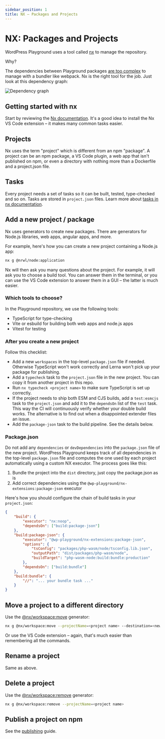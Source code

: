```yaml
---
sidebar_position: 1
title: NX – Packages and Projects
---
```


# NX: Packages and Projects

WordPress Playground uses a tool called [nx](https://nx.dev/) to manage the repository.

Why?

The dependencies between Playground packages [are too complex](https://github.com/WordPress/wordpress-playground/pull/151) to manage with a bundler like webpack. Nx is the right tool for the job. Just look at this dependency graph:

![Dependency graph](@site/static/img/dependencies.png)

## Getting started with nx

Start by reviewing the [Nx documentation](https://nx.dev/getting-started/intro). It's a good idea to install the Nx VS Code extension – it makes many common tasks easier.

## Projects

Nx uses the term "project" which is different from an npm "package". A project can be an npm package, a VS Code plugin, a web app that isn't published on npm, or even a directory with nothing more than a Dockerfile and a project.json file.

## Tasks

Every project needs a set of tasks so it can be built, tested, type-checked and so on. Tasks are stored in `project.json` files. Learn more about [tasks in nx documentation](https://nx.dev/core-features/run-tasks).

## Add a new project / package

Nx uses generators to create new packages. There are generators for Node.js libraries, web apps, angular apps, and more.

For example, here's how you can create a new project containing a Node.js app:

```bash
nx g @nrwl/node:application
```

Nx will then ask you many questions about the project. For example, it will ask you to choose a build tool. You can answer them in the terminal, or you can use the VS Code extension to answer them in a GUI – the latter is much easier.

### Which tools to choose?

In the Playground repository, we use the following tools:

-   TypeScript for type-checking
-   Vite or esbuild for building both web apps and node.js apps
-   Vitest for testing

### After you create a new project

Follow this checklist:

-   Add a new `workspaces` in the top-level `package.json` file if needed. Otherwise TypeScript won't work correctly and Lerna won't pick up your package for publishing.
-   Add a `typecheck` task to the `project.json` file in the new project. You can copy it from another project in this repo.
-   Run `nx typecheck <project name>` to make sure TypeScript is set up correctly.
-   If the project needs to ship both ESM and CJS builds, add a `test:esmcjs` task to the `project.json` and add it to the `dependsOn` list of the `test` task. This way the CI will continuously verify whether your double build works. The alternative is to find out when a disappointed extender files an issue.
-   Add the `package-json` task to the build pipeline. See the details below.

### Package.json

Do not add any `dependencies` or `devDependencies` into the `package.json` file of the new project. WordPress Playground keeps track of all dependencies in the top-level `package.json` file and computes the one used by each project automatically using a custom NX executor. The process goes like this:

1. Bundle the project into the `dist` directory, just copy the package.json as is
2. Add correct dependencies using the `@wp-playground/nx-extensions:package-json` executor

Here's how you should configure the chain of build tasks in your `project.json`:

```json
{
	"build": {
		"executor": "nx:noop",
		"dependsOn": ["build:package-json"]
	},
	"build:package-json": {
		"executor": "@wp-playground/nx-extensions:package-json",
		"options": {
			"tsConfig": "packages/php-wasm/node/tsconfig.lib.json",
			"outputPath": "dist/packages/php-wasm/node",
			"buildTarget": "php-wasm-node:build:bundle:production"
		},
		"dependsOn": ["build:bundle"]
	},
	"build:bundle": {
		"//": "... your bundle task ..."
	}
}
```

## Move a project to a different directory

Use the [@nx/workspace:move](https://nx.dev/packages/workspace/generators/move) generator:

```bash
nx g @nx/workspace:move --projectName=<project name> --destination=<new directory>
```

Or use the VS Code extension – again, that's much easier than remembering all the commands.

## Rename a project

Same as above.

## Delete a project

Use the [@nx/workspace:remove](https://nx.dev/packages/workspace/generators/remove) generator:

```bash
nx g @nx/workspace:remove --projectName=<project name>
```

## Publish a project on npm

See the [publishing](./05-publishing.md) guide.
